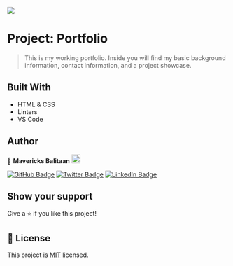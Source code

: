 ![](https://img.shields.io/badge/Microverse-blueviolet)

# Project: Portfolio

> This is my working portfolio. Inside you will find my basic background information, contact information, and a project showcase.

## Built With

- HTML & CSS
- Linters
- VS Code

## Author

👤 **Mavericks Balitaan** <img src="https://emojis.slackmojis.com/emojis/images/1531849430/4246/blob-sunglasses.gif?1531849430" width="20"/>

  [![GitHub Badge](https://img.shields.io/badge/-mavericks--db-white?logo=GitHub&logoColor=181717&style=plastic)](https://github.com/mavericks-db) [![Twitter Badge](https://img.shields.io/badge/-mavericks__db-white?logo=Twitter&logoColor=1DA1F2&style=plastic)](https://twitter.com/mavericks_db) [![LinkedIn Badge](https://img.shields.io/badge/-mavericks--db-white?logo=LinkedIn&logoColor=0A66C2&style=plastic)](https://www.linkedin.com/in/mavericks-db/)

## Show your support

Give a ⭐️ if you like this project!

## 📝 License

This project is [MIT](./MIT.md) licensed.
